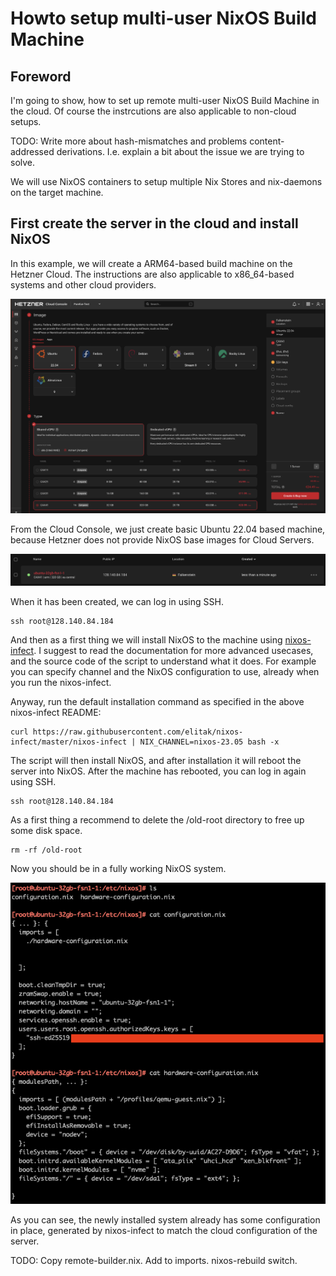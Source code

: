 # Howto setup multi-user NixOS Build Machine

## Foreword

I'm going to show, how to set up remote multi-user NixOS Build Machine in the
cloud. Of course the instrcutions are also applicable to non-cloud setups.

TODO: Write more about hash-mismatches and problems content-addressed
derivations. I.e. explain a bit about the issue we are trying to solve.

We will use NixOS containers to setup multiple Nix Stores and nix-daemons on
the target machine.

## First create the server in the cloud and install NixOS

In this example, we will create a ARM64-based build machine on the Hetzner
Cloud. The instructions are also applicable to x86\_64-based systems and other
cloud providers.

![Screenshot of Cloud Console](images/image01.png)

From the Cloud Console, we just create basic Ubuntu 22.04 based machine,
because Hetzner does not provide NixOS base images for Cloud Servers.

![Another screenshot of Cloud Console](images/image02.png)

When it has been created, we can log in using SSH.

    ssh root@128.140.84.184

And then as a first thing we will install NixOS to the machine using
[nixos-infect](https://github.com/elitak/nixos-infect). I suggest to read the
documentation for more advanced usecases, and the source code of the script to
understand what it does. For example you can specify channel and the NixOS
configuration to use, already when you run the nixos-infect.

Anyway, run the default installation command as specified in the above
nixos-infect README:

    curl https://raw.githubusercontent.com/elitak/nixos-infect/master/nixos-infect | NIX_CHANNEL=nixos-23.05 bash -x

The script will then install NixOS, and after installation it will reboot the
server into NixOS. After the machine has rebooted, you can log in again using
SSH.

    ssh root@128.140.84.184

As a first thing a recommend to delete the /old-root directory to free up some
disk space.

    rm -rf /old-root

Now you should be in a fully working NixOS system.

![Configuration generated by nixos-infect](images/image03.png)

As you can see, the newly installed system already has some configuration in
place, generated by nixos-infect to match the cloud configuration of the
server.

TODO: Copy remote-builder.nix. Add to imports. nixos-rebuild switch.
